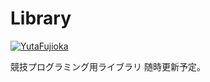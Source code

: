 # Library

[![YutaFujioka](https://img.shields.io/endpoint?url=https%3A%2F%2Fatcoder-badges.now.sh%2Fapi%2Fatcoder%2Fjson%2FYutaFujioka)](https://atcoder.jp/users/YutaFujioka)

競技プログラミング用ライブラリ
随時更新予定。
